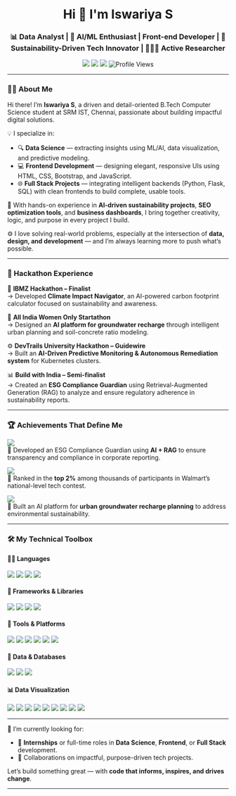 <h1 align="center">Hi 👋 I'm Iswariya S</h1>
<h3 align="center">📊 Data Analyst | 🚀 AI/ML Enthusiast | </> Front-end Developer | 🌱 Sustainability-Driven Tech Innovator | 👩🏻‍💻 Active Researcher</h3>

<p align="center">
  <a href="mailto:iswariya0304@gmail.com"><img src="https://img.shields.io/badge/-Email-red?style=for-the-badge&logo=gmail&logoColor=white" /></a>
  <a href="https://www.linkedin.com/in/iswariya-s-27j06"><img src="https://img.shields.io/badge/-LinkedIn-blue?style=for-the-badge&logo=linkedin&logoColor=white" /></a>
  <a href="https://iswariya2706.github.io/Portfolio/"><img src="https://img.shields.io/badge/-Portfolio-9cf?style=for-the-badge&logo=google-chrome" /></a>
  <img src="https://komarev.com/ghpvc/?username=Iswariya2706&style=for-the-badge" alt="Profile Views" />
</p>

---

### 🧑‍💻 About Me

Hi there! I’m **Iswariya S**, a driven and detail-oriented B.Tech Computer Science student at SRM IST, Chennai, passionate about building impactful digital solutions.

💡 I specialize in:
- 🔍 **Data Science** — extracting insights using ML/AI, data visualization, and predictive modeling.
- 💻 **Frontend Development** — designing elegant, responsive UIs using HTML, CSS, Bootstrap, and JavaScript.
- 🌐 **Full Stack Projects** — integrating intelligent backends (Python, Flask, SQL) with clean frontends to build complete, usable tools.

🔬 With hands-on experience in **AI-driven sustainability projects**, **SEO optimization tools**, and **business dashboards**, I bring together creativity, logic, and purpose in every project I build.

⚙️ I love solving real-world problems, especially at the intersection of **data, design, and development** — and I’m always learning more to push what’s possible.

---
### 🚀 Hackathon Experience

🏅 **IBMZ Hackathon – Finalist**  
→ Developed **Climate Impact Navigator**, an AI-powered carbon footprint calculator focused on sustainability and awareness.

🌊 **All India Women Only Startathon**  
→ Designed an **AI platform for groundwater recharge** through intelligent urban planning and soil-concrete ratio modeling.

⚙️ **DevTrails University Hackathon – Guidewire**  
→ Built an **AI-Driven Predictive Monitoring & Autonomous Remediation system** for Kubernetes clusters.

📊 **Build with India – Semi-finalist**  
→ Created an **ESG Compliance Guardian** using Retrieval-Augmented Generation (RAG) to analyze and ensure regulatory adherence in sustainability reports.

---

### 🏆 Achievements That Define Me

<p align="left">
  <img src="https://img.shields.io/badge/-🏅%20Build%20with%20India%20Semi--finalist-blueviolet?style=flat-square" />
  <br>📌 Developed an ESG Compliance Guardian using <b>AI + RAG</b> to ensure transparency and compliance in corporate reporting.
</p>

<p align="left">
  <img src="https://img.shields.io/badge/-🥈%20Top%202%25%20Walmart%20CodeHers%202025-ff69b4?style=flat-square" />
  <br>📌 Ranked in the <b>top 2%</b> among thousands of participants in Walmart’s national-level tech contest.
</p>

<p align="left">
  <img src="https://img.shields.io/badge/-🥉%20AIWOS%20Semi--finalist-success?style=flat-square" />
  <br>📌 Built an AI platform for <b>urban groundwater recharge planning</b> to address environmental sustainability.
</p>

---

### 🛠️ My Technical Toolbox

<div align="left">

#### 👩‍💻 Languages
<img src="https://img.shields.io/badge/Python-3776AB?style=flat-square&logo=python&logoColor=white" />
<img src="https://img.shields.io/badge/C++-00599C?style=flat-square&logo=c%2B%2B&logoColor=white" />
<img src="https://img.shields.io/badge/HTML5-E34F26?style=flat-square&logo=html5&logoColor=white" />
<img src="https://img.shields.io/badge/CSS3-1572B6?style=flat-square&logo=css3&logoColor=white" />

#### 🔧 Frameworks & Libraries
<img src="https://img.shields.io/badge/TensorFlow-FF6F00?style=flat-square&logo=tensorflow&logoColor=white" />
<img src="https://img.shields.io/badge/Keras-D00000?style=flat-square&logo=keras&logoColor=white" />
<img src="https://img.shields.io/badge/PyTorch-EE4C2C?style=flat-square&logo=pytorch&logoColor=white" />
<img src="https://img.shields.io/badge/Streamlit-FF4B4B?style=flat-square&logo=streamlit&logoColor=white" />

#### 🧰 Tools & Platforms
<img src="https://img.shields.io/badge/Git-F05032?style=flat-square&logo=git&logoColor=white" />
<img src="https://img.shields.io/badge/Firebase-FFCA28?style=flat-square&logo=firebase&logoColor=white" />
<img src="https://img.shields.io/badge/Heroku-430098?style=flat-square&logo=heroku&logoColor=white" />
<img src="https://img.shields.io/badge/VS%20Code-007ACC?style=flat-square&logo=visual-studio-code&logoColor=white" />
<img src="https://img.shields.io/badge/PyCharm-000000?style=flat-square&logo=pycharm&logoColor=white" />
<img src="https://img.shields.io/badge/Figma-F24E1E?style=flat-square&logo=figma&logoColor=white" />

#### 🧠 Data & Databases
<img src="https://img.shields.io/badge/MySQL-4479A1?style=flat-square&logo=mysql&logoColor=white" />
<img src="https://img.shields.io/badge/MongoDB-47A248?style=flat-square&logo=mongodb&logoColor=white" />
<img src="https://img.shields.io/badge/SQL-CC2927?style=flat-square&logo=postgresql&logoColor=white" />

#### 📊 Data Visualization
<img src="https://img.shields.io/badge/Power%20BI-F2C811?style=flat-square&logo=powerbi&logoColor=black" />
<img src="https://img.shields.io/badge/Tableau-E97627?style=flat-square&logo=tableau&logoColor=white" />
<img src="https://img.shields.io/badge/MS%20Excel-217346?style=flat-square&logo=microsoft-excel&logoColor=white" />
<img src="https://img.shields.io/badge/Pandas-150458?style=flat-square&logo=pandas&logoColor=white" />
<img src="https://img.shields.io/badge/Numpy-013243?style=flat-square&logo=numpy&logoColor=white" />
<img src="https://img.shields.io/badge/Matplotlib-11557C?style=flat-square&logo=plotly&logoColor=white" />
<img src="https://img.shields.io/badge/Seaborn-76B900?style=flat-square" />
<img src="https://img.shields.io/badge/Plotly-3F4F75?style=flat-square&logo=plotly&logoColor=white" />
<img src="https://img.shields.io/badge/Scikit--Learn-F7931E?style=flat-square&logo=scikit-learn&logoColor=white" />

</div>

---

📌 I’m currently looking for:
- 💼 **Internships** or full-time roles in **Data Science**, **Frontend**, or **Full Stack** development.
- 🤝 Collaborations on impactful, purpose-driven tech projects.

Let’s build something great — with **code that informs, inspires, and drives change**.

---
